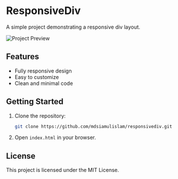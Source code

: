 # ResponsiveDiv

A simple project demonstrating a responsive div layout.

![Project Preview](https://i.postimg.cc/9FjRLvBN/Screenshot-2025-05-25-072354.png)

## Features

- Fully responsive design
- Easy to customize
- Clean and minimal code

## Getting Started

1. Clone the repository:
   ```bash
   git clone https://github.com/mdsiamulislam/responsivediv.git
   ```
2. Open `index.html` in your browser.

## License

This project is licensed under the MIT License.
